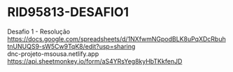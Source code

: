 # RID95813-DESAFIO1
Desafio 1 - Resolução<BR>
https://docs.google.com/spreadsheets/d/1NXfwmNGpodBLK8uPqXDcRbuhtnUNUQS9-sW5Cw9TqK8/edit?usp=sharing<BR>
dnc-projeto-msousa.netlify.app <BR>
https://api.sheetmonkey.io/form/aS4YRsYeg8kyHbTKkfenJD<BR>

